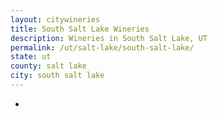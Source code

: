 ```yaml
---
layout: citywineries
title: South Salt Lake Wineries
description: Wineries in South Salt Lake, UT
permalink: /ut/salt-lake/south-salt-lake/
state: ut
county: salt lake
city: south salt lake
---
```

-
